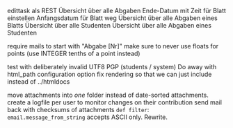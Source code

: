 edittask als REST
Übersicht über alle Abgaben
Ende-Datum mit Zeit für Blatt einstellen
Anfangsdatum für Blatt weg
Übersicht über alle Abgaben eines Blatts
Übersicht über alle Studenten
Übersicht über alle Abgaben eines Studenten

require mails to start with "Abgabe [Nr]"
make sure to never use floats for points (use INTEGER tenths of a point instead)

test with deliberately invalid UTF8
PGP (students / system)
Do away with html_path configuration option
fix rendering so that we can just include instead of ../htmldocs

move attachments into *one* folder instead of date-sorted attachments.
create a logfile per user to monitor changes on their contribution
send mail back with checksums of attachments
`def filter`: `email.message_from_string` accepts ASCII only. Rewrite.

